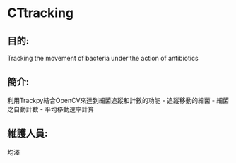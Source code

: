 ﻿# CTtracking
## 目的:
Tracking the movement of bacteria under the action of antibiotics
## 簡介:
利用Trackpy結合OpenCV來達到細菌追蹤和計數的功能
    - 追蹤移動的細菌
    - 細菌之自動計數
    - 平均移動速率計算
## 維護人員:
均澤
